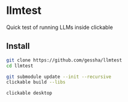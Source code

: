 # llmtest

Quick test of running LLMs inside clickable

## Install

```Bash
git clone https://github.com/gessha/llmtest
cd llmtest

git submodule update --init --recursive
clickable build --libs

clickable desktop
```